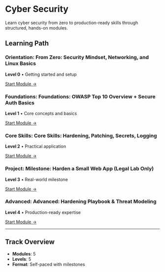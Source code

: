 # Cyber Security

Learn cyber security from zero to production-ready skills through structured, hands-on modules.

## Learning Path

### Orientation: From Zero: Security Mindset, Networking, and Linux Basics

**Level 0** • Getting started and setup

[Start Module →](../06-cyber-security/sec-00-basics.md)

### Foundations: Foundations: OWASP Top 10 Overview + Secure Auth Basics

**Level 1** • Core concepts and basics

[Start Module →](../06-cyber-security/sec-01-web-owasp.md)

### Core Skills: Core Skills: Hardening, Patching, Secrets, Logging

**Level 2** • Practical application

[Start Module →](../06-cyber-security/sec-02-blue-team.md)

### Project: Milestone: Harden a Small Web App (Legal Lab Only)

**Level 3** • Real-world milestone

[Start Module →](../06-cyber-security/sec-03-project-harden-app.md)

### Advanced: Advanced: Hardening Playbook & Threat Modeling

**Level 4** • Production-ready expertise

[Start Module →](../06-cyber-security/sec-04-advanced.md)

---

## Track Overview

- **Modules**: 5
- **Levels**: 5
- **Format**: Self-paced with milestones

